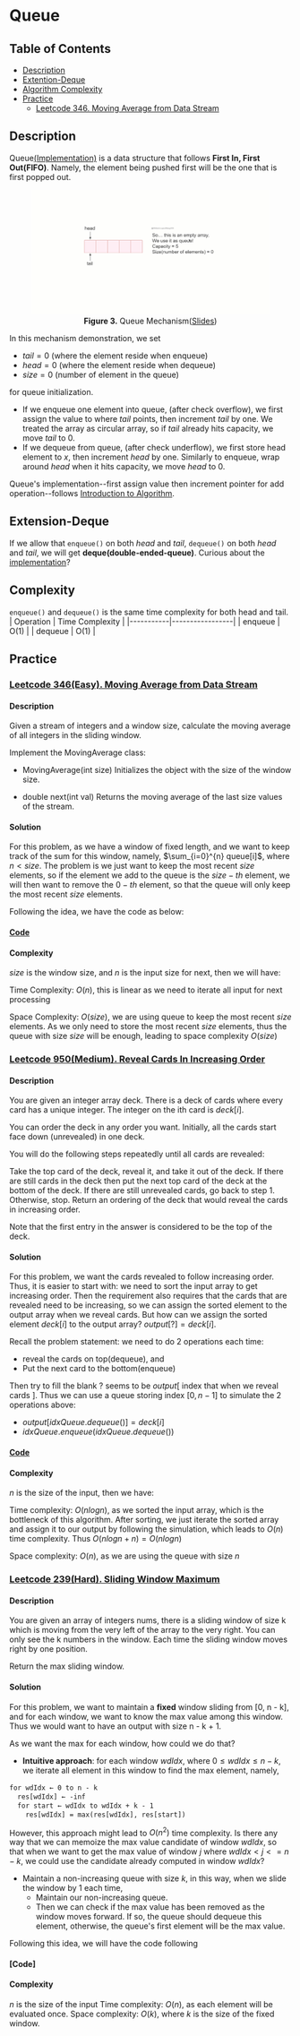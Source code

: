 # Queue
## Table of Contents
- [Description](#description)
- [Extention-Deque](#extension-deque)
- [Algorithm Complexity](#complexity)
- [Practice](#practice)
  - [Leetcode 346. Moving Average from Data Stream](#leetcode-346easy-moving-average-from-data-stream)
  
## Description
Queue[(Implementation)](/src/main/java/data_structures/queue/Queue.java) is a data structure that follows **First In, First Out(FIFO)**. Namely, the element being pushed first will be the one that is first popped out.

<figure style="text-align: center;">
  <img src="./images/queue.gif" alt="Queue description">
  <figcaption>
    <strong>Figure 3.</strong> Queue Mechanism(<a href="./slides/queue.pptx">Slides</a>)<br>
  </figcaption>
</figure>

In this mechanism demonstration, we set 
+ $tail = 0$ (where the element reside when enqueue)
+ $head = 0$ (where the element reside when dequeue)
+ $size = 0$ (number of element in the queue)

for queue initialization.

+ If we enqueue one element into queue, (after check overflow), we first assign the value to where $tail$ points, then increment $tail$ by one. We treated the array as circular array, so if $tail$ already hits capacity, we move $tail$ to 0.
+ If we dequeue from queue, (after check underflow), we first store head element to $x$, then increment $head$ by one. Similarly to enqueue, wrap around $head$ when it hits capacity, we move $head$ to 0.

Queue's implementation--first assign value then increment pointer for add operation--follows [Introduction to Algorithm](https://www.google.com/books/edition/Introduction_to_Algorithms_fourth_editio/RSMuEAAAQBAJ?hl=en&gbpv=0). 

## Extension-Deque
If we allow that ```enqueue()``` on both $head$ and $tail$, ```dequeue()``` on both $head$ and $tail$, we will get **deque(double-ended-queue)**. Curious about the [implementation]()?

## Complexity
```enqueue()``` and ```dequeue()``` is the same time complexity for both head and tail.
| Operation | Time Complexity |
|-----------|-----------------|
| enqueue      | O(1)          |
| dequeue       | O(1)          |

## Practice
### [Leetcode 346(Easy). Moving Average from Data Stream](https://leetcode.com/problems/moving-average-from-data-stream/)
#### Description
Given a stream of integers and a window size, calculate the moving average of all integers in the sliding window.

Implement the MovingAverage class:

+ MovingAverage(int size) Initializes the object with the size of the window size.

+ double next(int val) Returns the moving average of the last size values of the stream.

#### Solution
For this problem, as we have a window of fixed length, and we want to keep track of the sum for this window, namely, $\sum_{i=0}^{n} queue[i]$, where $n< size$. The problem is we just want to keep the most recent $size$ elements, so if the element we add to the queue is the $size-th$ element, we will then want to remove the $0-th$ element, so that the queue will only keep the most recent $size$ elements.

Following the idea, we have the code as below:

#### [Code](/src/main/java/data_structures/queue/MovingAverage.java)

#### Complexity
$size$ is the window size, and $n$ is the input size for next, then we will have:

Time Complexity: $O(n)$, this is linear as we need to iterate all input for next processing

Space Complexity: $O(size)$, we are using queue to keep the most recent $size$ elements. As we only need to store the most recent $size$ elements, thus the queue with size $size$ will be enough, leading to space complexity $O(size)$

### [Leetcode 950(Medium). Reveal Cards In Increasing Order](https://leetcode.com/problems/reveal-cards-in-increasing-order/)
#### Description
You are given an integer array deck. There is a deck of cards where every card has a unique integer. The integer on the ith card is $deck[i]$.

You can order the deck in any order you want. Initially, all the cards start face down (unrevealed) in one deck.

You will do the following steps repeatedly until all cards are revealed:

Take the top card of the deck, reveal it, and take it out of the deck.
If there are still cards in the deck then put the next top card of the deck at the bottom of the deck.
If there are still unrevealed cards, go back to step 1. Otherwise, stop.
Return an ordering of the deck that would reveal the cards in increasing order.

Note that the first entry in the answer is considered to be the top of the deck.

#### Solution
For this problem, we want the cards revealed to follow increasing order. Thus, it is easier to start with: we need to sort the input array to get increasing order. Then the requirement also requires that the cards that are revealed need to be increasing, so we can assign the sorted element to the output array when we reveal cards. But how can we assign the sorted element $deck[i]$ to the output array? $output[?] = deck[i]$.


Recall the problem statement: we need to do 2 operations each time: 
+ reveal the cards on top(dequeue), and 
+ Put the next card to the bottom(enqueue)

Then try to fill the blank $?$ seems to be $output[$ index that when we reveal cards $]$. Thus we can use a queue storing index $[0, n-1]$ to simulate the 2 operations above:

+ $output[idxQueue.dequeue()] = deck[i]$
+ $idxQueue.enqueue(idxQueue.dequeue())$

#### [Code](/src/main/java/data_structures/queue/RevealCardsInIncreasing.java)

#### Complexity
$n$ is the size of the input, then we have:

Time complexity: $O(nlogn)$, as we sorted the input array, which is the bottleneck of this algorithm. After sorting, we just iterate the sorted array and assign it to our output by following the simulation, which leads to $O(n)$ time complexity. Thus $O(nlogn + n)=O(nlogn)$

Space complexity: $O(n)$, as we are using the queue with size $n$

### [Leetcode 239(Hard). Sliding Window Maximum](https://leetcode.com/problems/sliding-window-maximum/)
#### Description
You are given an array of integers nums, there is a sliding window of size k which is moving from the very left of the array to the very right. You can only see the k numbers in the window. Each time the sliding window moves right by one position.

Return the max sliding window.

#### Solution
For this problem, we want to maintain a **fixed** window sliding from [0, n - k],
and for each window, we want to know the max value among this window.
Thus we would want to have an output with size n - k + 1.

As we want the max for each window, how could we do that? 
+ **Intuitive approach**: for each window $wdIdx$, where $0\leq wdIdx\leq n - k$, we iterate all 
element in this window to find the max element, namely, 
```
for wdIdx ← 0 to n - k
  res[wdIdx] ← -inf 
  for start ← wdIdx to wdIdx + k - 1 
    res[wdIdx] = max(res[wdIdx], res[start])
```

However, this approach might lead to $O(n^2)$ time complexity.
Is there any way that we can memoize the max value candidate of window $wdIdx$, so that 
when we want to get the max value  of window $j$ where $wdIdx < j <= n - k$, we could use
the candidate already computed in window $wdIdx$?

+  Maintain a non-increasing queue with size $k$, in this way, when we slide the window by 1 each time, 
    + Maintain our non-increasing queue. 
    + Then 
we can check if the max value has been removed as the window moves forward. If so, the queue should dequeue this element, otherwise,
the queue's first element 
will be the max value. 

Following this idea, we will have the code following
#### [Code]
#### Complexity
$n$ is the size of the input
Time complexity: $O(n)$, as each element will be evaluated once.
Space complexity: $O(k)$,  where $k$ is the size of the fixed window. 